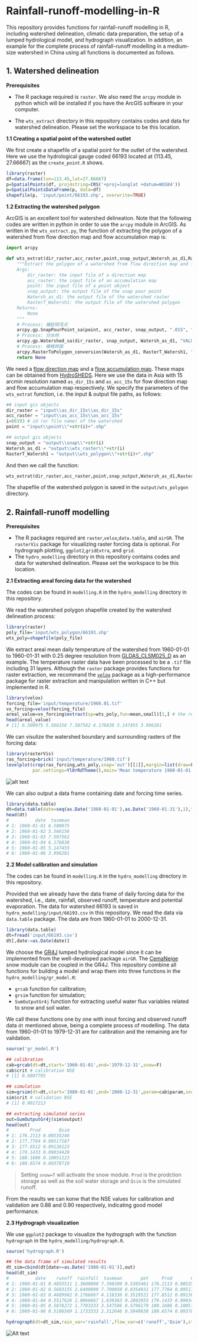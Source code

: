 # Rainfall-runoff-modelling-in-R

This repository provides functions for rainfall-runoff modelling in R, including watershed delineation, climatic data preparation, the setup of a lumped hydrological model, and hydrograph visualization. In addition, an example for the complete process of rainfall-runoff modelling in a medium-size watershed in China using all functions is documented as follows.

## 1. Watershed delineation

__Prerequisites__
* The R package required is `raster`. We also need the `arcpy` module in python which will be installed if you have the ArcGIS software in your computer.

* The `wts_extract` directory in this repository contains codes and data for watershed delineation. Please set the workspace to be this location.

__1.1 Creating a spatial point of the watershed outlet__

We first create a shapefile of a spatial point for the outlet of the watershed. Here we use the hydrological gauge coded 66193 located at (113.45, 27.66667) as the `create_point.R` shows.
```r
library(raster)
df=data.frame(lon=113.45,lat=27.66667)
p=SpatialPoints(df, proj4string=CRS('+proj=longlat +datum=WGS84'))
p=SpatialPointsDataFrame(p, data=df)
shapefile(p, 'input/point/66193.shp', overwrite=TRUE)
```

__1.2 Extracting the watershed polygon__

ArcGIS is an excellent tool for watershed delineation. Note that the following codes are written in python in order to use the `arcpy` module in ArcGIS. As written in the `wts_extract.py`, the function of extracting the polygon of a watershed from flow direction map and flow accumulation map is:
```python
import arcpy

def wts_extrat(dir_raster,acc_raster,point,snap_output,Watersh_as_d1,RasterT_Watersh1):
	"""Extract the polygon of a watershed from flow direction map and flow accumulation map.
    Args:
        dir_raster: the input file of a direction map
        acc_raster: the input file of an accumulation map
        point: the input file of a point object
		snap_output: the output file of the snap pour point
		Watersh_as_d1: the output file of the watershed raster
		RasterT_Watersh1: the output file of the watershed polygon
    Returns:
        None
    """
	# Process: 捕捉倾泻点
	arcpy.gp.SnapPourPoint_sa(point, acc_raster, snap_output, ".015", "id")
	# Process: 分水岭
	arcpy.gp.Watershed_sa(dir_raster, snap_output, Watersh_as_d1, "VALUE")
	# Process: 栅格转面
	arcpy.RasterToPolygon_conversion(Watersh_as_d1, RasterT_Watersh1, "SIMPLIFY", "VALUE")
	return None
```

We need a [flow direction map](http://desktop.arcgis.com/en/arcmap/10.3/tools/spatial-analyst-toolbox/flow-direction.htm) and a [flow accumulation map](http://desktop.arcgis.com/en/arcmap/10.3/tools/spatial-analyst-toolbox/flow-accumulation.htm). These maps can be obtained from [HydroSHEDS](https://hydrosheds.cr.usgs.gov/dataavail.php). Here we use the data in Asia with 15 arcmin resolution named `as_dir_15s` and `as_acc_15s` for flow direction map and flow accumulation map respectively. We specify the parameters of the `wts_extrat` function, i.e. the input & output file paths, as follows:

```python
## input gis objects
dir_raster = "input\\as_dir_15s\\as_dir_15s"
acc_raster = "input\\as_acc_15s\\as_acc_15s"
i=66193 # id (or file name) of the watershed
point = "input\\point\\"+str(i)+".shp"

## output gis objects
snap_output = "output\\snap\\"+str(i)
Watersh_as_d1 = "output\\wts_raster\\"+str(i)
RasterT_Watersh1 = "output\\wts_polygon\\"+str(i)+".shp"
```

And then we call the function:
```python
wts_extrat(dir_raster,acc_raster,point,snap_output,Watersh_as_d1,RasterT_Watersh1)
```

The shapefile of the watershed polygon is saved in the `output/wts_polygon` directory.

## 2. Rainfall-runoff modelling

__Prerequisites__
* The R packages required are `raster`,`velox`,`data.table`, and `airGR`. The `rasterVis` package for visualizing raster forcing data is optional. For hydrograph plotting, `ggplot2`,`gridExtra`, and `grid`.
* The `hydro_modelling` directory in this repository contains codes and data for watershed delineation. Please set the workspace to be this location.

__2.1 Extracting areal forcing data for the watershed__

The codes can be found in `modelling.R` in the `hydro_modelling` directory in this repository.

We read the watershed polygon shapefile created by the watershed delineation process:
```r
library(raster)
poly_file='input/wts_polygon/66193.shp'
wts_poly=shapefile(poly_file)
```

We extract areal mean daily temperature of the watershed from 1960-01-01 to 1960-01-31 with 0.25 degree resolution from [GLDAS_CLSM025_D](https://disc.gsfc.nasa.gov/datasets/GLDAS_CLSM025_D_V2.0/summary?keywords=GLDAS) as an example. The temperature raster data have been processed to be a `.tif` file including 31 layers. Although the `raster` package provides functions for raster extraction, we recommand the [`velox`](http://philipphunziker.com/velox/) package as a high-performance package for raster extraction and manipulation written in C++ but implemented in R.
```r
library(velox)
forcing_file='input/temperature/1960.01.tif'
vx_forcing=velox(forcing_file)
areal_value=vx_forcing$extract(sp=wts_poly,fun=mean,small)[1,] # the return value is a matrix
head(areal_value)
# [1] 6.500975 5.566156 7.507562 6.176838 5.147455 3.996281
```

We can visulize the watershed boundary and surrounding rasters of the forcing data:
```r
library(rasterVis)
ras_forcing=brick('input/temperature/1960.tif')
levelplot(crop(ras_forcing,wts_poly,snap='out')[[1]],margin=list(draw=F),colorkey=list(space='right'),
          par.settings=YlOrRdTheme(),main='Mean temperature 1960-01-01')+layer(sp.polygons(wts_poly))
```
![alt text](https://github.com/YANGOnion/Rainfall-runoff-modelling-in-R/blob/master/hydro_modelling/output/areal_tem.png)

We can also output a data frame containing date and forcing time series.
```r
library(data.table)
dt=data.table(date=seq(as.Date('1960-01-01'),as.Date('1960-01-31'),1),tasmean=areal_value)
head(dt)
#          date  tasmean
# 1: 1960-01-01 6.500975
# 2: 1960-01-02 5.566156
# 3: 1960-01-03 7.507562
# 4: 1960-01-04 6.176838
# 5: 1960-01-05 5.147455
# 6: 1960-01-06 3.996281
```

__2.2 Model calibration and simulation__

The codes can be found in `modelling.R` in the `hydro_modelling` directory in this repository.

Provided that we already have the data frame of daily forcing data for the watershed, i.e., date, rainfall, observed runoff, temperature and potential evaporation. The data for watershed 66193 is saved in `hydro_modelling/input/66193.csv` in this repository. We read the data via `data.table` package. The data are from 1960-01-01 to 2000-12-31.

```r
library(data.table)
dt=fread('input/66193.csv')
dt[,date:=as.Date(date)]
```
We choose the [GR4J](https://webgr.irstea.fr/en/modeles/journalier-gr4j-2/) lumped hydrological model since it can be implemented from the well-developed package `airGR`. The [CemaNeige](https://webgr.irstea.fr/en/modeles/modele-de-neige/) snow module can be coupled in the GR4J. This repository combine all functions for building a model and wrap them into three functions in the `hydro_modelling/gr_model.R`:
* `grcab` function for calibration;
* `grsim` function for simulation;
* `SumOutputGr4j` function for extracting useful water flux variables related to snow and soil water.

We call these functions one by one with inout forcing and observed runoff data `dt` mentioned above, being a complete process of modelling. The data from 1960-01-01 to 1979-12-31 are for calibration and the remaining are for validation.

```r
source('gr_model.R')

## calibration
cab=grcab(dt=dt,start='1960-01-01',end='1979-12-31',snow=F)
cab$crit # calibration NSE
# [1] 0.8807795

## simulation
sim=grsim(dt=dt,start='1980-01-01',end='2000-12-31',param=cab$param,snow=F)
sim$crit # validation NSE
# [1] 0.9017213

## extracting simulated series
out=SumOutputGr4j(sim$output)
head(out)
#        Prod       Qsim
# 1: 176.2113 0.08535246
# 2: 177.7764 0.09517187
# 3: 177.6512 0.09136123
# 4: 179.1433 0.09034428
# 5: 180.1686 0.10051123
# 6: 180.6574 0.09378710

```
> Setting `snow=T` will activate the snow module.
> `Prod` is the prodction storage as well as the soil water storage and `Qsim` is the simulated runoff.

From the reaults we can konw that the NSE values for calibration and validation are 0.88 and 0.90 respectively, indicating good model performance.

__2.3 Hydrograph visualization__

We use `ggplot2` package to visualize the hydrograph with the function `hydrograph` in the `hydro_modelling/hydrograph.R`.

```r
source('hydrograph.R')

## the data frame of simulated results
dt_sim=cbind(dt[date>=as.Date('1980-01-01')],out)
head(dt_sim)
#          date    runoff  rainfall  tasmean       pet     Prod       Qsim
# 1: 1980-01-01 0.4855511 1.3600000 7.398309 0.5385461 176.2113 0.08535246
# 2: 1980-01-02 0.5683155 2.6400000 7.709050 0.8354931 177.7764 0.09517187
# 3: 1980-01-03 0.4689982 0.1766667 4.118336 0.3519521 177.6512 0.09136123
# 4: 1980-01-04 0.5517626 2.0066667 1.639363 0.2802955 179.1433 0.09034428
# 5: 1980-01-05 0.5876272 1.7783333 3.547596 0.5796179 180.1686 0.10051123
# 6: 1980-01-06 0.5186569 1.1733333 2.312646 0.5848638 180.6574 0.09378710

hydrograph(dt=dt_sim,rain_var='rainfall',flow_var=c('runoff','Qsim'),start='2000-01-01',end='2000-12-31')
```
![Alt text](https://github.com/YANGOnion/Rainfall-runoff-modelling-in-R/blob/master/hydro_modelling/output/hydrograph.png)
